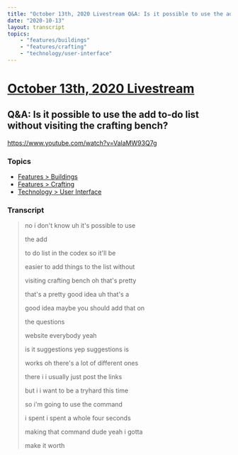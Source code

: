 ```yaml
---
title: "October 13th, 2020 Livestream Q&A: Is it possible to use the add to-do list without visiting the crafting bench?"
date: "2020-10-13"
layout: transcript
topics:
    - "features/buildings"
    - "features/crafting"
    - "technology/user-interface"
---
```

# [October 13th, 2020 Livestream](../2020-10-13.md)
## Q&A: Is it possible to use the add to-do list without visiting the crafting bench?
https://www.youtube.com/watch?v=ValaMW93Q7g

### Topics
* [Features > Buildings](../topics/features/buildings.md)
* [Features > Crafting](../topics/features/crafting.md)
* [Technology > User Interface](../topics/technology/user-interface.md)

### Transcript

> no i don't know uh it's possible to use
>
> the add
>
> to do list in the codex so it'll be
>
> easier to add things to the list without
>
> visiting crafting bench oh that's pretty
>
> that's a pretty good idea uh that's a
>
> good idea maybe you should add that on
>
> the questions
>
> website everybody yeah
>
> is it suggestions yep suggestions is
>
> works oh there's a lot of different ones
>
> there i i usually just post the links
>
> but i i want to be a tryhard this time
>
> so i'm going to use the command
>
> i spent i spent a whole four seconds
>
> making that command dude yeah i gotta
>
> make it worth
>
